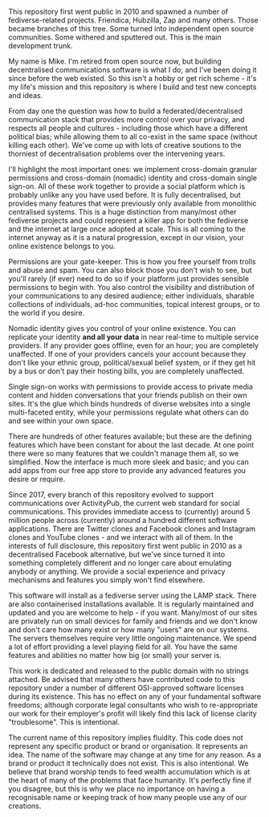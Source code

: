 This repository first went public in 2010 and spawned a number of fediverse-related projects. Friendica, Hubzilla, Zap and many others. Those became branches of this tree. Some turned into independent open source communities. Some withered and sputtered out. This is the main development trunk.

My name is Mike. I'm retired from open source now, but building decentralised communications software is what I do; and I've been doing it since before the web existed. So this isn't a hobby or get rich scheme - it's my life's mission and this repository is where I build and test new concepts and ideas.   

From day one the question was how to build a federated/decentralised communication stack that provides more control over your privacy, and respects all people and cultures - including those which have a different political bias; while allowing them to all co-exist in the same space (without killing each other). We've come up with lots of creative soutions to the thorniest of decentralisation problems over the intervening years.

I'll highlight the most important ones: we implement cross-domain granular permissions and cross-domain (nomadic) identity and cross-domain single sign-on. All of these work together to provide a social platform which is probably unlike any you have used before. It is fully decentralised, but provides many features that were previously only available from monolithic centralised systems. This is a huge distinction from many/most other fediverse projects and could represent a killer app for both the fediverse and the internet at large once adopted at scale. This is all coming to the internet anyway as it is a natural progression, except in our vision, your online existence belongs to you.

Permissions are your gate-keeper. This is how you free yourself from trolls and abuse and spam. You can also block those you don't wish to see, but you'll rarely (if ever) need to do so if your platform just provides sensible permissions to begin with. You also control the visibility and distribution of your communications to any desired audience; either individuals, sharable collections of individuals, ad-hoc communities, topical interest groups, or to the world if you desire.    

Nomadic identity gives you control of your online existence. You can replicate your identity **and all your data** in near real-time to multiple service providers. If any provider goes offline, even for an hour; you are completely unaffected. If one of your providers cancels your account because they don't like your ethnic group, political/sexual belief system, or if they get hit by a bus or don't pay their hosting bills, you are completely unaffected.

Single sign-on works with permissions to provide access to private media content and hidden conversations that your friends publish on their own sites. It's the glue which binds hundreds of diverse websites into a single multi-faceted entity, while your permissions regulate what others can do and see within your own space. 

There are hundreds of other features available; but these are the defining features which have been constant for about the last decade. At one point there were so many features that we couldn't manage them all, so we simplified. Now the interface is much more sleek and basic; and you can add apps from our free app store to provide any advanced features you desire or require.  

Since 2017, every branch of this repository evolved to support communications over ActivityPub, the current web standard for social communications. This provides immediate access to (currently) around 5 million people across (currently) around a hundred different software applications. There are Twitter clones and Facebook clones and Instagram clones and YouTube clones - and we interact with all of them. In the interests of full disclosure, this repository first went public in 2010 as a decentralised Facebook alternative, but we've since turned it into something completely different and no longer care about emulating anybody or anything. We provide a social experience and privacy mechanisms and features you simply won't find elsewhere.
 
This software will install as a fediverse server using the LAMP stack. There are also containerised installations available. It is regularly maintained and updated and you are welcome to help - if you want. Many/most of our sites are privately run on small devices for family and friends and we don't know and don't care how many exist or how many "users" are on our systems. The servers themselves require very little ongoing maintenance. We spend a lot of effort providing a level playing field for all. You have the same features and abilities no matter how big (or small) your server is.  
    
This work is dedicated and released to the public domain with no strings attached. Be advised that many others have contributed code to this repository under a number of different OSI-approved software licenses during its existence. This has no effect on any of your fundamental software freedoms; although corporate legal consultants who wish to re-appropriate our work for their employer's profit will likely find this lack of license clarity "troublesome". This is intentional.

The current name of this repository implies fluidity. This code does not represent any specific product or brand or organisation. It represents an idea. The name of the software may change at any time for any reason. As a brand or product it technically does not exist. This is also intentional. We believe that brand worship tends to feed wealth accumulation which is at the heart of many of the problems that face humanity. It's perfectly fine if you disagree, but this is why we place no importance on having a recognisable name or keeping track of how many people use any of our creations.
